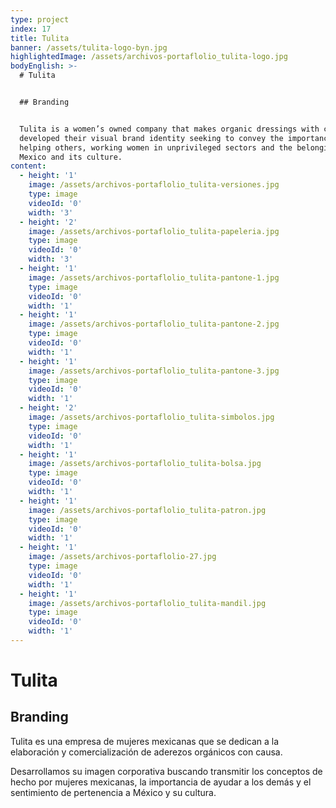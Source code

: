 ```yaml
---
type: project
index: 17
title: Tulita
banner: /assets/tulita-logo-byn.jpg
highlightedImage: /assets/archivos-portaflolio_tulita-logo.jpg
bodyEnglish: >-
  # Tulita


  ## Branding


  Tulita is a women’s owned company that makes organic dressings with cause. We
  developed their visual brand identity seeking to convey the importance of
  helping others, working women in unprivileged sectors and the belonging to
  Mexico and its culture.
content:
  - height: '1'
    image: /assets/archivos-portaflolio_tulita-versiones.jpg
    type: image
    videoId: '0'
    width: '3'
  - height: '2'
    image: /assets/archivos-portaflolio_tulita-papeleria.jpg
    type: image
    videoId: '0'
    width: '3'
  - height: '1'
    image: /assets/archivos-portaflolio_tulita-pantone-1.jpg
    type: image
    videoId: '0'
    width: '1'
  - height: '1'
    image: /assets/archivos-portaflolio_tulita-pantone-2.jpg
    type: image
    videoId: '0'
    width: '1'
  - height: '1'
    image: /assets/archivos-portaflolio_tulita-pantone-3.jpg
    type: image
    videoId: '0'
    width: '1'
  - height: '2'
    image: /assets/archivos-portaflolio_tulita-simbolos.jpg
    type: image
    videoId: '0'
    width: '1'
  - height: '1'
    image: /assets/archivos-portaflolio_tulita-bolsa.jpg
    type: image
    videoId: '0'
    width: '1'
  - height: '1'
    image: /assets/archivos-portaflolio_tulita-patron.jpg
    type: image
    videoId: '0'
    width: '1'
  - height: '1'
    image: /assets/archivos-portaflolio-27.jpg
    type: image
    videoId: '0'
    width: '1'
  - height: '1'
    image: /assets/archivos-portaflolio_tulita-mandil.jpg
    type: image
    videoId: '0'
    width: '1'
---
```

# Tulita

## Branding

Tulita es una empresa de mujeres mexicanas que se dedican a la elaboración y comercialización de aderezos orgánicos con causa. 

Desarrollamos su imagen corporativa buscando transmitir los conceptos de hecho por mujeres mexicanas, la importancia de ayudar a los demás y el sentimiento de pertenencia a México y su cultura.
